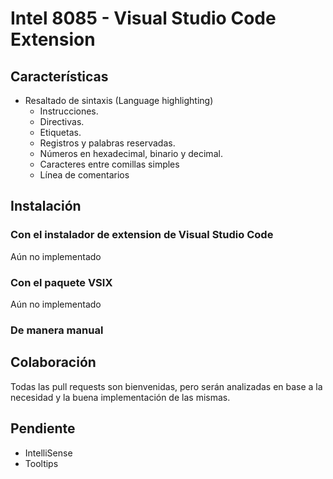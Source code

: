 # Intel 8085 - Visual Studio Code Extension

## Características
- Resaltado de sintaxis (Language highlighting)
  - Instrucciones.
  - Directivas.
  - Etiquetas.
  - Registros y palabras reservadas.
  - Números en hexadecimal, binario y decimal.
  - Caracteres entre comillas simples
  - Línea de comentarios

## Instalación
### Con el instalador de extension de Visual Studio Code
Aún no implementado
### Con el paquete VSIX
Aún no implementado
### De manera manual

## Colaboración
Todas las pull requests son bienvenidas, pero serán analizadas en base a la necesidad y la buena implementación de las mismas.

## Pendiente
- IntelliSense
- Tooltips